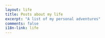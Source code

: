 ```yaml
---
layout: life
title: Posts about my life
excerpt: "A list of my personal adventures"
comments: false
i18n-link: life
---    
```

